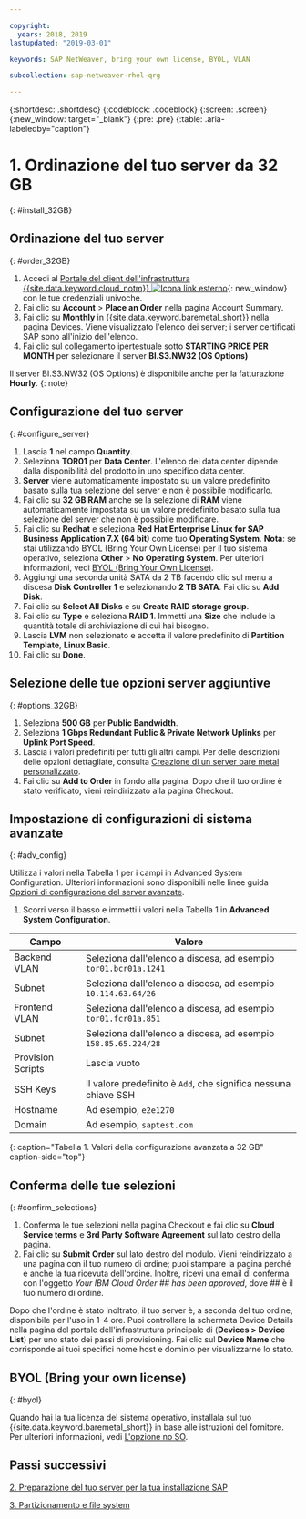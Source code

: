 ```yaml
---

copyright:
  years: 2018, 2019
lastupdated: "2019-03-01"

keywords: SAP NetWeaver, bring your own license, BYOL, VLAN

subcollection: sap-netweaver-rhel-qrg

---
```


{:shortdesc: .shortdesc}
{:codeblock: .codeblock}
{:screen: .screen}
{:new_window: target="_blank"}
{:pre: .pre}
{:table: .aria-labeledby="caption"}

# 1. Ordinazione del tuo server da 32 GB
{: #install_32GB}

## Ordinazione del tuo server
{: #order_32GB}

1. Accedi al [Portale del client dell'infrastruttura {{site.data.keyword.cloud_notm}} ![Icona link esterno](../../icons/launch-glyph.svg "Icona link esterno")](https://control.softlayer.com){: new_window} con le tue credenziali univoche.
2. Fai clic su **Account** > **Place an Order** nella pagina Account Summary.
3. Fai clic su **Monthly** in {{site.data.keyword.baremetal_short}} nella pagina Devices. Viene visualizzato l'elenco dei server; i server certificati SAP sono all'inizio dell'elenco.
4. Fai clic sul collegamento ipertestuale sotto **STARTING PRICE PER MONTH** per selezionare il server **BI.S3.NW32 (OS Options)**

Il server BI.S3.NW32 (OS Options) è disponibile anche per la fatturazione **Hourly**.
{: note}

## Configurazione del tuo server
{: #configure_server}

1. Lascia **1** nel campo **Quantity**.
2. Seleziona **TOR01** per **Data Center**. L'elenco dei data center dipende dalla disponibilità del prodotto in uno specifico data center.
3. **Server** viene automaticamente impostato su un valore predefinito basato sulla tua selezione del server e non è possibile modificarlo.
4. Fai clic su **32 GB RAM** anche se la selezione di **RAM** viene automaticamente impostata su un valore predefinito basato sulla tua selezione del server che non è possibile modificare.
5. Fai clic su **Redhat** e seleziona **Red Hat Enterprise Linux for SAP Business Application 7.X (64 bit)** come tuo **Operating System**. **Nota**: se stai utilizzando BYOL (Bring Your Own License) per il tuo sistema operativo, seleziona **Other** > **No Operating System**. Per ulteriori informazioni, vedi [BYOL (Bring Your Own License)](#byol).
6. Aggiungi una seconda unità SATA da 2 TB facendo clic sul menu a discesa **Disk Controller 1** e selezionando **2 TB SATA**. Fai clic su **Add Disk**.
7. Fai clic su **Select All Disks** e su **Create RAID storage group**.
8. Fai clic su **Type** e seleziona **RAID 1**. Immetti una **Size** che include la quantità totale di archiviazione di cui hai bisogno.
9. Lascia **LVM** non selezionato e accetta il valore predefinito di **Partition Template**, **Linux Basic**.
10. Fai clic su **Done**.

## Selezione delle tue opzioni server aggiuntive
{: #options_32GB}

1. Seleziona **500 GB** per **Public Bandwidth**.
2.	Seleziona **1 Gbps Redundant Public & Private Network Uplinks** per **Uplink Port Speed**.
3. Lascia i valori predefiniti per tutti gli altri campi. Per delle descrizioni delle opzioni dettagliate, consulta [Creazione di un server bare metal personalizzato](/docs/bare-metal?topic=bare-metal-ordering-baremetal-server#addl-server-options).
4.	Fai clic su **Add to Order** in fondo alla pagina. Dopo che il tuo ordine è stato verificato, vieni reindirizzato alla pagina Checkout.

## Impostazione di configurazioni di sistema avanzate
{: #adv_config}

Utilizza i valori nella Tabella 1 per i campi in Advanced System Configuration. Ulteriori informazioni sono disponibili nelle linee guida [Opzioni di configurazione del server avanzate](/docs/bare-metal?topic=bare-metal-ordering-baremetal-server#adv-system-config).

1. Scorri verso il basso e immetti i valori nella Tabella 1 in **Advanced System Configuration**.

|              Campo               |      Valore                                                           |
| -------------------------------- | -------------------------------------------------------------------- |
|Backend VLAN                      | Seleziona dall'elenco a discesa, ad esempio `tor01.bcr01a.1241`     |
|Subnet                            | Seleziona dall'elenco a discesa, ad esempio `10.114.63.64/26`       |
|Frontend VLAN                     | Seleziona dall'elenco a discesa, ad esempio `tor01.fcr01a.851`      |
|Subnet                            | Seleziona dall'elenco a discesa, ad esempio `158.85.65.224/28`      |
|Provision Scripts                 | Lascia vuoto                                                          |
|SSH Keys                          | Il valore predefinito è `Add`, che significa nessuna chiave SSH                            |
|Hostname                          | Ad esempio, `e2e1270`                                               |
|Domain                            | Ad esempio, `saptest.com`                                           |
{: caption="Tabella 1. Valori della configurazione avanzata a 32 GB" caption-side="top"}  

## Conferma delle tue selezioni
{: #confirm_selections}

1. Conferma le tue selezioni nella pagina Checkout e fai clic su **Cloud Service terms** e **3rd Party Software Agreement** sul lato destro della pagina.
2. Fai clic su **Submit Order** sul lato destro del modulo. Vieni reindirizzato a una pagina con il tuo numero di ordine; puoi stampare la pagina perché è anche la tua ricevuta dell'ordine. Inoltre, ricevi una email di conferma con l'oggetto *Your IBM Cloud Order ## has been approved*, dove ## è il tuo numero di ordine.

Dopo che l'ordine è stato inoltrato, il tuo server è, a seconda del tuo ordine, disponibile per l'uso in 1-4 ore. Puoi controllare la schermata Device Details nella pagina del portale dell'infrastruttura principale di (**Devices > Device List**) per uno stato dei passi di provisioning. Fai clic sul **Device Name** che corrisponde ai tuoi specifici nome host e dominio per visualizzarne lo stato.

## BYOL (Bring your own license)
{: #byol}

Quando hai la tua licenza del sistema operativo, installala sul tuo {{site.data.keyword.baremetal_short}} in base alle istruzioni del fornitore. Per ulteriori informazioni, vedi [L'opzione no SO](/docs/bare-metal?topic=bare-metal-bm-no-os#bm-no-os).

## Passi successivi

  [2. Preparazione del tuo server per la tua installazione SAP](/docs/infrastructure/sap-netweaver-rhel-qrg?topic=sap-netweaver-rhel-qrg-prepare_32GB)

  [3. Partizionamento e file system](/docs/infrastructure/sap-netweaver-rhel-qrg?topic=sap-netweaver-rhel-qrg-partition_32GB)
